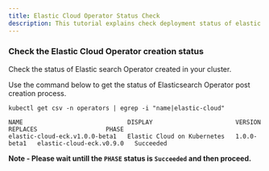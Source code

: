 ```yaml
---
title: Elastic Cloud Operator Status Check
description: This tutorial explains check deployment status of elastic cloud operator
---
```


### Check the Elastic Cloud Operator creation status 

Check the status of Elastic search Operator created in your cluster.

Use the command below to get the status of Elasticsearch Operator post creation process.

```execute
kubectl get csv -n operators | egrep -i "name|elastic-cloud"
```

```
NAME                             DISPLAY                       VERSION       REPLACES                   PHASE
elastic-cloud-eck.v1.0.0-beta1   Elastic Cloud on Kubernetes   1.0.0-beta1   elastic-cloud-eck.v0.9.0   Succeeded
```

**Note - Please wait untill the `PHASE` status is `Succeeded` and then proceed.**
